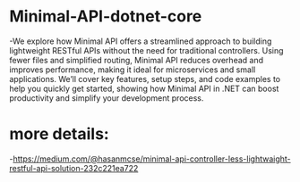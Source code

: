 ﻿# Minimal-API-dotnet-core
 -We explore how Minimal API offers a streamlined approach to building lightweight RESTful APIs without the need for traditional controllers. Using fewer files and simplified routing, Minimal API reduces overhead and improves performance, making it ideal for microservices and small applications. We’ll cover key features, setup steps, and code examples to help you quickly get started, showing how Minimal API in .NET can boost productivity and simplify your development process.

# more details:
-https://medium.com/@hasanmcse/minimal-api-controller-less-lightwaight-restful-api-solution-232c221ea722
